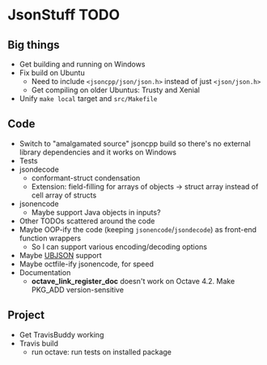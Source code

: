 JsonStuff TODO
==============

## Big things

* Get building and running on Windows
* Fix build on Ubuntu
  * Need to include `<jsoncpp/json/json.h>` instead of just `<json/json.h>`
  * Get compiling on older Ubuntus: Trusty and Xenial
* Unify `make local` target and `src/Makefile`

## Code

* Switch to "amalgamated source" jsoncpp build so there's no external library dependencies and it works on Windows
* Tests
* jsondecode
  * conformant-struct condensation
  * Extension: field-filling for arrays of objects -> struct array instead of cell array of structs
* jsonencode
  * Maybe support Java objects in inputs?
* Other TODOs scattered around the code
* Maybe OOP-ify the code (keeping `jsonencode`/`jsondecode`) as front-end function wrappers
  * So I can support various encoding/decoding options
* Maybe [UBJSON](https://en.wikipedia.org/wiki/UBJSON) support
* Maybe octfile-ify jsonencode, for speed
* Documentation
  * __octave_link_register_doc__ doesn't work on Octave 4.2. Make PKG_ADD version-sensitive

## Project

* Get TravisBuddy working
* Travis build
  * run octave: run tests on installed package


